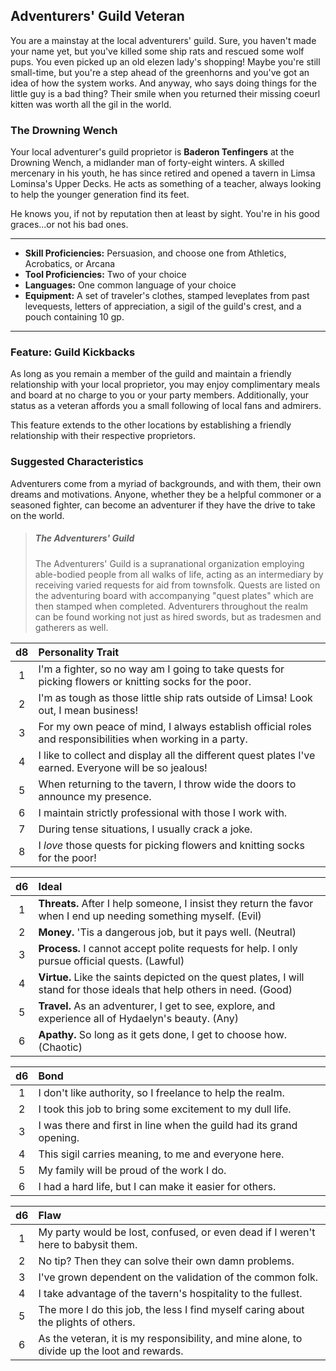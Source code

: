 ## Adventurers' Guild Veteran
You are a mainstay at the local adventurers' guild. Sure, you haven't made your name yet, but you've killed some ship rats and rescued some wolf pups. You even picked up an old elezen lady's shopping! Maybe you're still small-time, but you're a step ahead of the greenhorns and you've got an idea of how the system works. And anyway, who says doing things for the little guy is a bad thing? Their smile when you returned their missing coeurl kitten was worth all the gil in the world.

### The Drowning Wench
Your local adventurer's guild proprietor is **Baderon Tenfingers** at the Drowning Wench, a midlander man of forty-eight winters. A skilled mercenary in his youth, he has since retired and opened a tavern in Limsa Lominsa's Upper Decks. He acts as something of a teacher, always looking to help the younger generation find its feet.

He knows you, if not by reputation then at least by sight. You're in his good graces...or not his bad ones.

___
- **Skill Proficiencies:** Persuasion, and choose one from Athletics, Acrobatics, or Arcana
- **Tool Proficiencies:** Two of your choice
- **Languages:** One common language of your choice
- **Equipment:** A set of traveler's clothes, stamped leveplates from past levequests, letters of appreciation, a sigil of the guild's crest, and a pouch containing 10 gp.
___

### Feature: Guild Kickbacks
As long as you remain a member of the guild and maintain a friendly relationship with your local proprietor, you may enjoy complimentary meals and board at no charge to you or your party members. Additionally, your status as a veteran affords you a small following of local fans and admirers.

This feature extends to the other locations by establishing a friendly relationship with their respective proprietors.

### Suggested Characteristics
Adventurers come from a myriad of backgrounds, and with them, their own dreams and motivations. Anyone, whether they be a helpful commoner or a seasoned fighter, can become an adventurer if they have the drive to take on the world.

> ##### The Adventurers' Guild
> The Adventurers' Guild is a supranational organization employing able-bodied people from all walks of life, acting as an intermediary by receiving varied requests for aid from townsfolk. Quests are listed on the adventuring board with accompanying "quest plates" which are then stamped when completed. Adventurers throughout the realm can be found working not just as hired swords, but as tradesmen and gatherers as well.

| d8  |Personality Trait |
|:----:|:-----------|
|  1  | I'm a fighter, so no way am I going to take quests for picking flowers or knitting socks for the poor. |
|  2  | I'm as tough as those little ship rats outside of Limsa! Look out, I mean business! |
|  3  | For my own peace of mind, I always establish official roles and responsibilities when working in a party. |
|  4  | I like to collect and display all the different quest plates I've earned. Everyone will be so jealous! |
|  5  | When returning to the tavern, I throw wide the doors to announce my presence. |
|  6  | I maintain strictly professional with those I work with. |
|  7  | During tense situations, I usually crack a joke. |
|  8  | I *love* those quests for picking flowers and knitting socks for the poor! |

| d6  | Ideal |
|:----:|:-----------|
|  1  | **Threats.** After I help someone, I insist they return the favor when I end up needing something myself. (Evil) |
|  2  | **Money.** 'Tis a dangerous job, but it pays well. (Neutral) |
|  3  | **Process.** I cannot accept polite requests for help. I only pursue official quests. (Lawful) |
|  4  | **Virtue.** Like the saints depicted on the quest plates, I will stand for those ideals that help others in need. (Good) |
|  5  | **Travel.** As an adventurer, I get to see, explore, and experience all of Hydaelyn's beauty. (Any) |
|  6  | **Apathy.** So long as it gets done, I get to choose how. (Chaotic) |

| d6  | Bond |
|:----:|:-----------|
|  1  | I don't like authority, so I freelance to help the realm. |
|  2  | I took this job to bring some excitement to my dull life. |
|  3  | I was there and first in line when the guild had its grand opening. |
|  4  | This sigil carries meaning, to me and everyone here. |
|  5  | My family will be proud of the work I do. |
|  6  | I had a hard life, but I can make it easier for others. |

| d6  | Flaw |
|:----:|:-----------|
|  1  | My party would be lost, confused, or even dead if I weren't here to babysit them. |
|  2  | No tip? Then they can solve their own damn problems. |
|  3  | I've grown dependent on the validation of the common folk. |
|  4  | I take advantage of the tavern's hospitality to the fullest. |
|  5  | The more I do this job, the less I find myself caring about the plights of others. |
|  6  | As the veteran, it is my responsibility, and mine alone, to divide up the loot and rewards. |